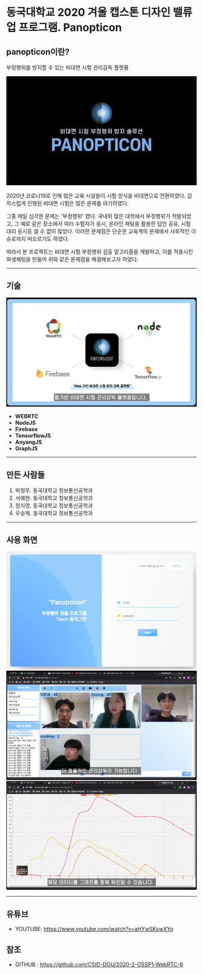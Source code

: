# 동국대학교 2020 겨울 캡스톤 디자인 밸류업 프로그램. Panopticon
## panopticon이란?
부정행위를 방지할 수 있는 비대면 시험 관리감독 플랫폼

![Alt text](./img/logo.png)

2020년 코로나19로 인해 많은 교육 시설들이 시험 방식을 비대면으로 전환하였다. 갑작스럽게 진행된 비대면 시험은 많은 문제를 야기하였다.

그중 제일 심각한 문제는 '부정행위' 였다. 국내외 많은 대학에서 부정행위가 적발되었고, 그 예로 같은 장소에서 여러 수험자가 응시, 온라인 채팅을 활용한 답안 공유, 시험 대리 응시등 
셀 수 없이 많았다.          이러한 문제점은 단순한 교육계의 문제에서 사회적인 이슈로까지 떠오르기도 하였다.

따라서 본 프로젝트는 비대면 시험 부정행위 검출 알고리즘을 개발하고, 이를 적용시킨 화생채팅을 만들어 위와 같은 문제점을 해결해보고자 하였다. 
****
## 기술
![Alt text](./img/tech_stack.png)
+ **WEBRTC**   
+ **NodeJS**   
+ **Firebase**   
+ **TensorflowJS**   
+ **AnyangJS**   
+ **GraphJS**
****
## 만든 사람들
1. 박정무. 동국대학교 정보통신공학과 
2. 서예현. 동국대학교 정보통신공학과 
3. 정지영. 동국대학교 정보통신공학과 
4. 우승제. 동국대학교 정보통신공학과 
****
## 사용 화면
![Alt text](./img/login.png)
![Alt text](./img/using_panopticon.png)
![Alt text](./img/graph.png)
****
## 유튜브
* YOUTUBE: <https://www.youtube.com/watch?v=aHYwSKswXYo>

## 참조
* GITHUB : <https://github.com/CSID-DGU/2020-2-OSSP1-WebRTC-6>
